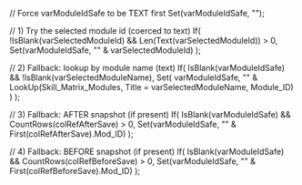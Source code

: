 // Force varModuleIdSafe to be TEXT first
Set(varModuleIdSafe, "");

// 1) Try the selected module id (coerced to text)
If(
    !IsBlank(varSelectedModuleId) && Len(Text(varSelectedModuleId)) > 0,
    Set(varModuleIdSafe, "" & varSelectedModuleId)
);

// 2) Fallback: lookup by module name (text)
If(
    IsBlank(varModuleIdSafe) && !IsBlank(varSelectedModuleName),
    Set(
        varModuleIdSafe,
        "" & LookUp(Skill_Matrix_Modules, Title = varSelectedModuleName, Module_ID)
    )
);

// 3) Fallback: AFTER snapshot (if present)
If(
    IsBlank(varModuleIdSafe) && CountRows(colRefAfterSave) > 0,
    Set(varModuleIdSafe, "" & First(colRefAfterSave).Mod_ID)
);

// 4) Fallback: BEFORE snapshot (if present)
If(
    IsBlank(varModuleIdSafe) && CountRows(colRefBeforeSave) > 0,
    Set(varModuleIdSafe, "" & First(colRefBeforeSave).Mod_ID)
);
